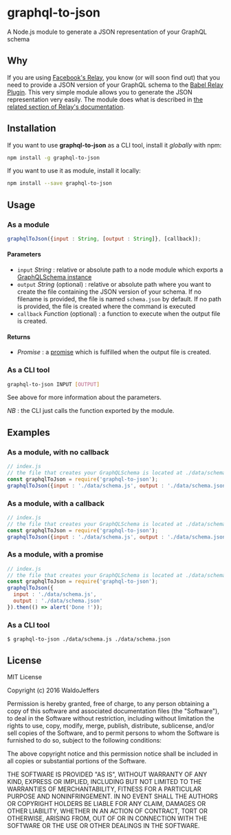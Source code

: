 # graphql-to-json
A Node.js module to generate a JSON representation of your GraphQL schema

## Why
If you are using [Facebook's Relay](https://facebook.github.io/relay/), you know (or will soon find out) that you need to provide a JSON version of your GraphQL schema to the [Babel Relay Plugin](https://facebook.github.io/relay/docs/guides-babel-plugin.html). This very simple module allows you to generate the JSON representation very easily. The module does what is described in [the related section of Relay's documentation](https://facebook.github.io/relay/docs/guides-babel-plugin.html#schema-json).

## Installation
If you want to use **graphql-to-json** as a CLI tool, install it *globally* with npm:
```bash
npm install -g graphql-to-json
```

If you want to use it as module, install it locally:
```bash
npm install --save graphql-to-json
```

## Usage
### As a module
```javascript
graphqlToJson({input : String, [output : String]}, [callback]);
```

#### Parameters
* `input` *String* : relative or absolute path to a node module which exports a [GraphQLSchema instance](http://graphql.org/graphql-js/type/#graphqlschema)
* `output` *String* (optional) : relative or absolute path where you want to create the file containing the JSON version of your schema. If no filename is provided, the file is named `schema.json` by default. If no path is provided, the file is created where the command is executed
* `callback` *Function* (optional) : a function to execute when the output file is created.

#### Returns
* *Promise* : a [promise](https://developer.mozilla.org/en-US/docs/Web/JavaScript/Reference/Global_Objects/Promise) which is fulfilled when the output file is created.

### As a CLI tool
```bash
graphql-to-json INPUT [OUTPUT]
```
See above for more information about the parameters.

*NB* : the CLI just calls the function exported by the module.

## Examples
### As a module, with no callback
```javascript
// index.js
// the file that creates your GraphQLSchema is located at ./data/schema.js
const graphqlToJson = require('graphql-to-json');
graphqlToJson({input : './data/schema.js', output : './data/schema.json'});
```
### As a module, with a callback
```javascript
// index.js
// the file that creates your GraphQLSchema is located at ./data/schema.js
const graphqlToJson = require('graphql-to-json');
graphqlToJson({input : './data/schema.js', output : './data/schema.json'}, () => alert('Done !'));
```
### As a module, with a promise
```javascript
// index.js
// the file that creates your GraphQLSchema is located at ./data/schema.js
const graphqlToJson = require('graphql-to-json');
graphqlToJson({
  input : './data/schema.js',
  output : './data/schema.json'
}).then(() => alert('Done !'));
```
### As a CLI tool
```
$ graphql-to-json ./data/schema.js ./data/schema.json
```

## License
MIT License

Copyright (c) 2016 WaldoJeffers

Permission is hereby granted, free of charge, to any person obtaining a copy of this software and associated documentation files (the "Software"), to deal in the Software without restriction, including without limitation the rights to use, copy, modify, merge, publish, distribute, sublicense, and/or sell copies of the Software, and to permit persons to whom the Software is furnished to do so, subject to the following conditions:

The above copyright notice and this permission notice shall be included in all copies or substantial portions of the Software.

THE SOFTWARE IS PROVIDED "AS IS", WITHOUT WARRANTY OF ANY KIND, EXPRESS OR IMPLIED, INCLUDING BUT NOT LIMITED TO THE WARRANTIES OF MERCHANTABILITY, FITNESS FOR A PARTICULAR PURPOSE AND NONINFRINGEMENT. IN NO EVENT SHALL THE AUTHORS OR COPYRIGHT HOLDERS BE LIABLE FOR ANY CLAIM, DAMAGES OR OTHER LIABILITY, WHETHER IN AN ACTION OF CONTRACT, TORT OR OTHERWISE, ARISING FROM, OUT OF OR IN CONNECTION WITH THE SOFTWARE OR THE USE OR OTHER DEALINGS IN THE SOFTWARE.
